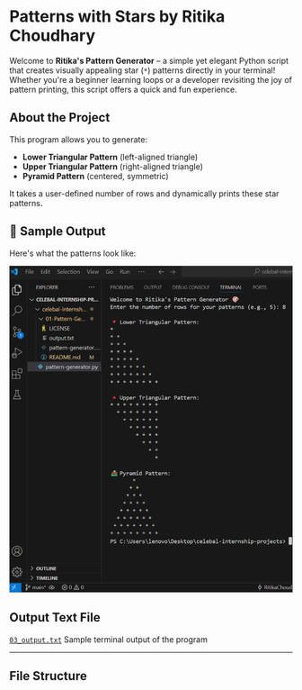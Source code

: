 #  Patterns with Stars by Ritika Choudhary

Welcome to **Ritika's Pattern Generator** – a simple yet elegant Python script that creates visually appealing star (`*`) patterns directly in your terminal! Whether you're a beginner learning loops or a developer revisiting the joy of pattern printing, this script offers a quick and fun experience.

##  About the Project

This program allows you to generate:

-  **Lower Triangular Pattern** (left-aligned triangle)
-  **Upper Triangular Pattern** (right-aligned triangle)
-   **Pyramid Pattern** (centered, symmetric)

It takes a user-defined number of rows and dynamically prints these star patterns.

## 📸 Sample Output

Here's what the patterns look like:

![Pattern Output](02_pattern_output.png)

## Output Text File
 [`03_output.txt`](03_output.txt)  Sample terminal output of the program

---

##  File Structure

